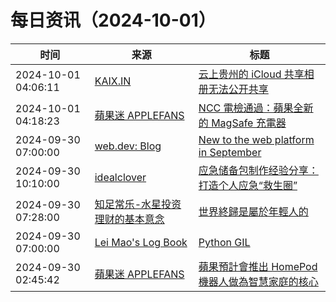 ﻿# 每日资讯（2024-10-01）

|时间|来源|标题|
|---|---|---|
|2024-10-01 04:06:11|[KAIX.IN](https://kaix.in/feed/)|[云上贵州的 iCloud 共享相册无法公开共享](https://kaix.in/2024/1001-icloud/)|
|2024-10-01 04:18:23|[蘋果迷 APPLEFANS](https://applefans.today/feed/)|[NCC 電檢通過：蘋果全新的 MagSafe 充電器](https://applefans.today/2024-10-ncc-magsafe-adapter/)|
|2024-09-30 07:00:00|[web.dev: Blog](https://web.dev/feed.xml)|[New to the web platform in September](https://web.dev/blog/web-platform-09-2024?hl=en)|
|2024-09-30 10:10:00|[idealclover](https://idealclover.top/feed)|[应急储备包制作经验分享：打造个人应急“救生圈”](https://idealclover.top/archives/639/)|
|2024-09-30 07:28:00|[知足常乐-水星投资理财的基本意念](http://mercurychong.blogspot.com/feeds/posts/default)|[世界終歸是屬於年輕人的](http://mercurychong.blogspot.com/2024/09/blog-post_30.html)|
|2024-09-30 07:00:00|[Lei Mao's Log Book](https://leimao.github.io/atom.xml)|[Python GIL](https://leimao.github.io/blog/Python-GIL/)|
|2024-09-30 02:45:42|[蘋果迷 APPLEFANS](https://applefans.today/feed/)|[蘋果預計會推出 HomePod 機器人做為智慧家庭的核心](https://applefans.today/2024-09-apple-next-two-new-smart-display-products/)|
